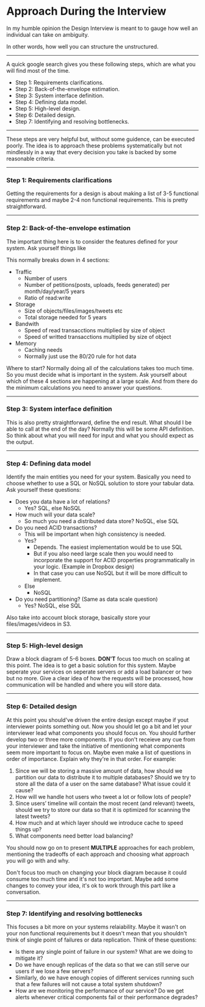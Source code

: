 # Approach During the Interview
In my humble opinion the Design Interview is meant to to gauge how well an individual can take on ambiguity. 

In other words, how well you can structure the unstructured. 

---

A quick google search gives you these following steps,  which are what you will find most of the time.

* Step 1: Requirements clarifications.
* Step 2: Back-of-the-envelope estimation.
* Step 3: System interface definition.
* Step 4: Defining data model.
* Step 5: High-level design.
* Step 6: Detailed design.
* Step 7: Identifying and resolving bottlenecks.

---

These steps are very helpful but, without some guidence, can be executed poorly. The idea is to approach these problems systematically but not mindlessly in a way that every decision you take is backed by some reasonable criteria.

---

### Step 1: Requirements clarifications

Getting the requirements for a design is about making a list of 3-5 functional requirements and maybe 2-4 non functional requirements. This is pretty straightforward.

---

### Step 2: Back-of-the-envelope estimation

The important thing here is to consider the features defined for your system. Ask yourself things like

This normally breaks down in 4 sections:

* Traffic
    * Number of users
    * Number of petitions(posts, uploads, feeds generated) per month/day/year/5 years
    * Ratio of read:write
* Storage
    * Size of objects/files/images/tweets etc
    * Total storage needed for 5 years
* Bandwith
    * Speed of read transacctions multiplied by size of object
    * Speed of writted transacctions multiplied by size of object
* Memory 
    * Caching needs
    * Normally just use the 80/20 rule for hot data

Where to start?
    Normally doing all of the calculations takes too much time. So you must decide what is important in the system.
    Ask yourself about which of these 4 sections are happening at a large scale. And from there do the minimum calculations you need to answer your questions.

---

### Step 3: System interface definition

This is also pretty straightforward, define the end result. What should I be able to call at the end of the day?
Normally this will be some API definition. So think about what you will need for input and what you should expect as the output.

---

### Step 4: Defining data model

Identify the main entities you need for your system. Basically you need to choose whether to use a SQL or NoSQL solution to store your tabular data.
Ask yourself these questions:

* Does you data have a lot of relations?
    * Yes? SQL, else NoSQL
* How much will your data scale?
    * So much you need a distributed data store? NoSQL, else SQL
* Do you need ACID transactions?
    * This will be important when high consistency is needed.
    * Yes?
        * Depends. The easiest implementation would be to use SQL
        * But if you also need large scale then you would need to incorporate the support for ACID properties programmatically in your logic. (Example in Dropbox design)
        * In that case you can use NoSQL but it will be more difficult to implement.
    * Else
        * NoSQL
* Do you need partitioning? (Same as data scale question)
    * Yes? NoSQL, else SQL

Also take into account block storage, basically store your files/images/videos in S3.

---

### Step 5: High-level design

Draw a block diagram of 5-6 boxes. **DON'T** focus too much on scaling at this point.
The idea is to get a basic solution for this system. Maybe seperate your services on seperate servers or add a load balancer or two but no more.
Give a clear idea of how the requests will be processed, how communication will be handled and where you will store data.

---

### Step 6: Detailed design

At this point you should've driven the entire design except maybe if yout interviewer points something out. 
Now you should let go a bit and let your interviewer lead what components you should focus on. You should further develop two or three more components.
If you don't receieve any cue from your interviewer and take the initiative of mentioning what components seem more important to focus on. Maybe even make a list of questions in order of importance. Explain why they're in that order.
For example:
1. Since we will be storing a massive amount of data, how should we partition our data to distribute it to multiple databases? Should we try to store all the data of a user on the same database? What issue could it cause?
2. How will we handle hot users who tweet a lot or follow lots of people?
3. Since users’ timeline will contain the most recent (and relevant) tweets, should we try to store our data so that it is optimized for scanning the latest tweets?
4. How much and at which layer should we introduce cache to speed things up?
5. What components need better load balancing?

You should now go on to present **MULTIPLE** approaches for each problem, mentioning the tradeoffs of each approach and choosing what approach you will go with and why.

Don't focus too much on changing your block diagram because it could consume too much time and it's not too important. Maybe add some changes to convey your idea, it's ok to work through this part like a conversation.

---

### Step 7: Identifying and resolving bottlenecks

This focuses a bit more on your systems relaiability. Maybe it wasn't on your non functional requirements but it doesn't mean that you shouldn't think of single point of failures or data replication. Think of these questions:
* Is there any single point of failure in our system? What are we doing to mitigate it?
* Do we have enough replicas of the data so that we can still serve our users if we lose a few servers?
* Similarly, do we have enough copies of different services running such that a few failures will not cause a total system shutdown?
* How are we monitoring the performance of our service? Do we get alerts whenever critical components fail or their performance degrades?
